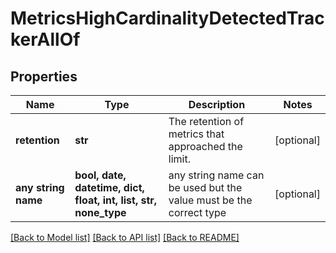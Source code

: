 # MetricsHighCardinalityDetectedTrackerAllOf


## Properties
Name | Type | Description | Notes
------------ | ------------- | ------------- | -------------
**retention** | **str** | The retention of metrics that approached the limit. | [optional] 
**any string name** | **bool, date, datetime, dict, float, int, list, str, none_type** | any string name can be used but the value must be the correct type | [optional]

[[Back to Model list]](../README.md#documentation-for-models) [[Back to API list]](../README.md#documentation-for-api-endpoints) [[Back to README]](../README.md)


